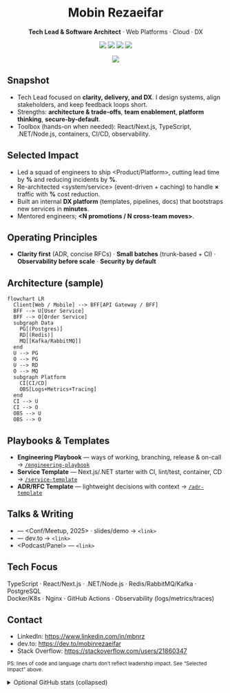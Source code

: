 <h1 align="center">Mobin Rezaeifar</h1>
<p align="center"><b>Tech Lead & Software Architect</b> · Web Platforms · Cloud · DX</p>

<p align="center">
  <a href="https://www.linkedin.com/in/mbnrz"><img src="https://img.shields.io/badge/LinkedIn-mbnrz-0A66C2?logo=linkedin&logoColor=white" /></a>
  <a href="https://dev.to/mobinrezaeifar"><img src="https://img.shields.io/badge/dev.to-@mobinrezaeifar-0A0A0A?logo=devdotto&logoColor=white" /></a>
  <a href="https://stackoverflow.com/users/21860347"><img src="https://img.shields.io/badge/Stack%20Overflow-21860347-F48024?logo=stackoverflow&logoColor=white" /></a>
  <img src="https://komarev.com/ghpvc/?username=mobinrezaeifar&label=Profile%20Views&color=1f6feb" />
</p>

<p align="center">
  <img src="https://readme-typing-svg.demolab.com?font=Inter&weight=500&size=20&pause=1200&center=true&vCenter=true&width=900&lines=Leading+teams+to+ship+reliable+software;Architecture%2C+delivery%2C+and+developer+experience;React%2FNext.js+%7C+.NET%2FNode.js+%7C+Cloud%2FContainers" />
</p>

## Snapshot
- Tech Lead focused on **clarity, delivery, and DX**. I design systems, align stakeholders, and keep feedback loops short.
- Strengths: **architecture & trade-offs**, **team enablement**, **platform thinking**, **secure-by-default**.
- Toolbox (hands-on when needed): React/Next.js, TypeScript, .NET/Node.js, containers, CI/CD, observability.

## Selected Impact
- Led a squad of <N> engineers to ship <Product/Platform>, cutting lead time by **<XX>%** and reducing incidents by **<YY>%**.
- Re-architected <system/service> (event-driven + caching) to handle **<X>×** traffic with **<Y>%** cost reduction.
- Built an internal **DX platform** (templates, pipelines, docs) that bootstraps new services in **<Z> minutes**.
- Mentored <N> engineers; **<N promotions / N cross-team moves>**.

## Operating Principles
- **Clarity first** (ADR, concise RFCs) · **Small batches** (trunk-based + CI) · **Observability before scale** · **Security by default**

## Architecture (sample)
```mermaid
flowchart LR
  Client[Web / Mobile] --> BFF[API Gateway / BFF]
  BFF --> U[User Service]
  BFF --> O[Order Service]
  subgraph Data
    PG[(Postgres)]
    RD[(Redis)]
    MQ[[Kafka/RabbitMQ]]
  end
  U --> PG
  O --> PG
  U --> RD
  O --> MQ
  subgraph Platform
    CI[CI/CD]
    OBS[Logs+Metrics+Tracing]
  end
  CI --> U
  CI --> O
  OBS --> U
  OBS --> O
```

## Playbooks & Templates
- **Engineering Playbook** — ways of working, branching, release & on-call → [`/engineering-playbook`](https://github.com/mobinrezaeifar/engineering-playbook)
- **Service Template** — Next.js/.NET starter with CI, lint/test, container, CD → [`/service-template`](https://github.com/mobinrezaeifar/service-template)
- **ADR/RFC Template** — lightweight decisions with context → [`/adr-template`](https://github.com/mobinrezaeifar/adr-template)

## Talks & Writing
- <Talk title> — <Conf/Meetup, 2025> · slides/demo → `<link>`
- <Post title> — dev.to → `<link>`
- <Podcast/Panel> — `<link>`

## Tech Focus
TypeScript · React/Next.js · .NET/Node.js · Redis/RabbitMQ/Kafka · PostgreSQL  
Docker/K8s · Nginx · GitHub Actions · Observability (logs/metrics/traces)

## Contact
- LinkedIn: https://www.linkedin.com/in/mbnrz  
- dev.to: https://dev.to/mobinrezaeifar  
- Stack Overflow: https://stackoverflow.com/users/21860347  

<sub>PS: lines of code and language charts don’t reflect leadership impact. See “Selected Impact” above.</sub>

<details>
  <summary>Optional GitHub stats (collapsed)</summary>
  <p align="left">
    <img height="165" src="https://github-readme-stats.vercel.app/api?username=mobinrezaeifar&show_icons=true&hide_border=true&theme=transparent" />
    <img height="165" src="https://github-readme-streak-stats.herokuapp.com?user=mobinrezaeifar&theme=transparent&hide_border=true" />
  </p>
  <p align="left">
    <img height="165" src="https://github-readme-stats.vercel.app/api/top-langs/?username=mobinrezaeifar&layout=compact&hide_border=true&theme=transparent" />
  </p>
</details>
